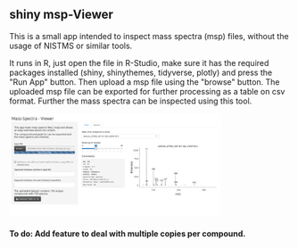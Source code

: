 ## shiny msp-Viewer

This is a small app intended to inspect mass spectra (msp) files, without the usage of NISTMS or similar tools.
 
It runs in R, just open the file in R-Studio, make sure it has the required packages installed (shiny, shinythemes, tidyverse, plotly) and press the "Run App" button.
Then upload a msp file using the "browse" button. 
The uploaded msp file can be exported for further processing as a table on csv format. Further the mass spectra can be inspected using this tool. 

<img src = Screenshot_Mass-Spectra-Viewer.png width = "75%">

#### To do: Add feature to deal with multiple copies per compound.
